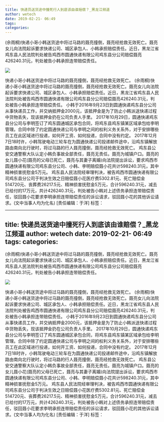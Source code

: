 ```yaml
---
title: 快递员送货途中撞死行人到底该由谁赔偿？_黑龙江频道
author: wetech
date: 2019-02-21- 06:49
tags: 
categories: 
---
```

(佘雨桐)快递小哥小韩送货途中将过马路的聂亮撞倒，聂亮经抢救无效死亡。聂亮女儿向法院起诉要求快递公司、城区承包人、小韩承担赔偿责任。近日，黑龙江省鸡东县人民法院判处被告鸡西市圆通快递有限公司鸡东县分公司赔偿聂亮426240.31元，判处被告小韩承担连带赔偿责任。
<!-- more -->
                
<img align="center" border="0" src="http://p2.ifengimg.com/a/2016/0810/204c433878d5cf9size1_w16_h16.png" />
                
            
快递小哥小韩送货途中将过马路的聂亮撞倒，聂亮经抢救无效死亡。
(佘雨桐)快递小哥小韩送货途中将过马路的聂亮撞倒，聂亮经抢救无效死亡。聂亮女儿向法院起诉要求快递公司、城区承包人、小韩承担赔偿责任。近日，黑龙江省鸡东县人民法院判处被告鸡西市圆通快递有限公司鸡东县分公司赔偿聂亮426240.31元，判处被告小韩承担连带赔偿责任。
小韩于2016年9月23日到圆通快递鸡东县分公司从事快递员工作，并交纳抵押金2000元，该抵押金是为了防止小韩派送快递过程中货物丢失，现该抵押金扔在公司负责人手里。
2017年10月29日，圆通快递鸡东县分公司与李明签订了鸡东圆通城区承包合同，将鸡东县鸡东镇某区域承包给李明管理。合同中除了约定圆通快递公司与李明之间的权利义务关系外，对于安排哪些员工在此区域进行投递，如何开工资、如何投递，合同中没有约定。
2017年12月7日18时许，小韩驾驶电动三轮车在为圆通快递公司投递邮件途中，沿鸡东镇解放路由南向北行驶时，将过马路的行人聂亮撞倒，聂亮经抢救无效死亡。
鸡东县公安交通警察大队认定小韩负事故全部责任，聂亮无责任。聂亮为城镇户口。聂亮的女儿聂小花(聂亮的父母已死亡，聂亮与其妻子离婚)向法院提出诉讼，要求鸡西市圆通快递有限公司鸡东县分公司、小韩、李明赔偿聂小花共计598240.31元，其中精神损害抚慰金5万元。
鸡东县人民法院经审理判决，被告鸡西市圆通快递有限公司鸡东县分公司于判决生效之日赔偿聂小花医疗费5302.81元、死亡赔偿金514720元、丧葬费26217.5元、精神损害抚慰金5万元，合计596240.31元，减去已给付的17万元，共计426240.31元，判处被告小韩对上述债务承担连带赔偿责任，驳回聂小花要求李明承担连带赔偿责任的诉讼请求，驳回聂小花的其他诉讼请求。(文中当事人均为化名)
[责任编辑：于洋]
标签：
 
 
 
             
---
title: 快递员送货途中撞死行人到底该由谁赔偿？_黑龙江频道
author: wetech
date: 2019-02-21- 06:49
tags: 
categories: 
---
(佘雨桐)快递小哥小韩送货途中将过马路的聂亮撞倒，聂亮经抢救无效死亡。聂亮女儿向法院起诉要求快递公司、城区承包人、小韩承担赔偿责任。近日，黑龙江省鸡东县人民法院判处被告鸡西市圆通快递有限公司鸡东县分公司赔偿聂亮426240.31元，判处被告小韩承担连带赔偿责任。
<!-- more -->
                
<img align="center" border="0" src="http://p2.ifengimg.com/a/2016/0810/204c433878d5cf9size1_w16_h16.png" />
                
            
快递小哥小韩送货途中将过马路的聂亮撞倒，聂亮经抢救无效死亡。
(佘雨桐)快递小哥小韩送货途中将过马路的聂亮撞倒，聂亮经抢救无效死亡。聂亮女儿向法院起诉要求快递公司、城区承包人、小韩承担赔偿责任。近日，黑龙江省鸡东县人民法院判处被告鸡西市圆通快递有限公司鸡东县分公司赔偿聂亮426240.31元，判处被告小韩承担连带赔偿责任。
小韩于2016年9月23日到圆通快递鸡东县分公司从事快递员工作，并交纳抵押金2000元，该抵押金是为了防止小韩派送快递过程中货物丢失，现该抵押金扔在公司负责人手里。
2017年10月29日，圆通快递鸡东县分公司与李明签订了鸡东圆通城区承包合同，将鸡东县鸡东镇某区域承包给李明管理。合同中除了约定圆通快递公司与李明之间的权利义务关系外，对于安排哪些员工在此区域进行投递，如何开工资、如何投递，合同中没有约定。
2017年12月7日18时许，小韩驾驶电动三轮车在为圆通快递公司投递邮件途中，沿鸡东镇解放路由南向北行驶时，将过马路的行人聂亮撞倒，聂亮经抢救无效死亡。
鸡东县公安交通警察大队认定小韩负事故全部责任，聂亮无责任。聂亮为城镇户口。聂亮的女儿聂小花(聂亮的父母已死亡，聂亮与其妻子离婚)向法院提出诉讼，要求鸡西市圆通快递有限公司鸡东县分公司、小韩、李明赔偿聂小花共计598240.31元，其中精神损害抚慰金5万元。
鸡东县人民法院经审理判决，被告鸡西市圆通快递有限公司鸡东县分公司于判决生效之日赔偿聂小花医疗费5302.81元、死亡赔偿金514720元、丧葬费26217.5元、精神损害抚慰金5万元，合计596240.31元，减去已给付的17万元，共计426240.31元，判处被告小韩对上述债务承担连带赔偿责任，驳回聂小花要求李明承担连带赔偿责任的诉讼请求，驳回聂小花的其他诉讼请求。(文中当事人均为化名)
[责任编辑：于洋]
标签：
 
 
 
             

